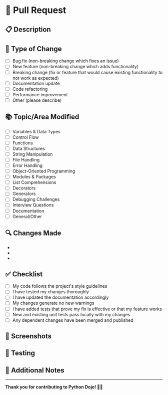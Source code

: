 # 🔄 Pull Request

## 📋 Description

<!-- Provide a clear and concise description of the changes -->

## 🎯 Type of Change

- [ ] Bug fix (non-breaking change which fixes an issue)
- [ ] New feature (non-breaking change which adds functionality)
- [ ] Breaking change (fix or feature that would cause existing functionality to not work as expected)
- [ ] Documentation update
- [ ] Code refactoring
- [ ] Performance improvement
- [ ] Other (please describe)

## 📚 Topic/Area Modified

<!-- Which topic or area does this PR modify? -->

- [ ] Variables & Data Types
- [ ] Control Flow
- [ ] Functions
- [ ] Data Structures
- [ ] String Manipulation
- [ ] File Handling
- [ ] Error Handling
- [ ] Object-Oriented Programming
- [ ] Modules & Packages
- [ ] List Comprehensions
- [ ] Decorators
- [ ] Generators
- [ ] Debugging Challenges
- [ ] Interview Questions
- [ ] Documentation
- [ ] General/Other

## 🔍 Changes Made

<!-- List the specific changes made -->

-
-
-

## ✅ Checklist

- [ ] My code follows the project's style guidelines
- [ ] I have tested my changes thoroughly
- [ ] I have updated the documentation accordingly
- [ ] My changes generate no new warnings
- [ ] I have added tests that prove my fix is effective or that my feature works
- [ ] New and existing unit tests pass locally with my changes
- [ ] Any dependent changes have been merged and published

## 📸 Screenshots

<!-- If applicable, add screenshots to show the changes -->

## 🔧 Testing

<!-- Describe the tests you ran and their results -->

## 📝 Additional Notes

<!-- Any additional information that reviewers should know -->

---

**Thank you for contributing to Python Dojo! 🐍✨**
